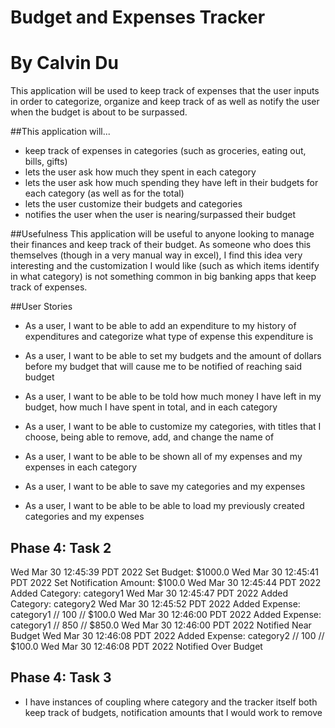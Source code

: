 # Budget and Expenses Tracker
# By Calvin Du
This application will be used to keep track of expenses
that the user inputs in order to categorize, organize and keep track of as well 
as  notify the user when the budget is about to be surpassed.

##This application will...
- keep track of expenses in categories (such as groceries, 
eating out, bills, gifts) 
- lets the user ask how much they spent in each category
- lets the user ask how much spending they have left in their budgets 
for each category (as well as for the total)
- lets the user customize their budgets and categories
- notifies the user when the user is nearing/surpassed their budget

##Usefulness
This application will be useful to anyone looking to manage their finances
and keep track of their budget. As someone who does this themselves (though 
in a very manual way in excel), I find this idea very interesting and
the customization I would like (such as which items identify in what category) is not
something common in big banking apps that keep track of expenses. 

##User Stories
- As a user, I want to be able to add an expenditure to my history of expenditures
and categorize what type of expense this expenditure is
- As a user, I want to be able to set my budgets and the amount of dollars before my budget
that will cause me to be notified of reaching said budget
- As a user, I want to be able to be told how much money I have left in my budget, how much 
I have spent in total, and in each category
- As a user, I want to be able to customize my categories, with titles that I choose, being able to remove, add, and
change the name of
- As a user, I want to be able to be shown all of my expenses and my expenses in each category

- As a user, I want to be able to save my categories and my expenses  
- As a user, I want to be able to be able to load my previously created categories and my expenses  

## Phase 4: Task 2
Wed Mar 30 12:45:39 PDT 2022
Set Budget: $1000.0
Wed Mar 30 12:45:41 PDT 2022
Set Notification Amount: $100.0
Wed Mar 30 12:45:44 PDT 2022
Added Category: category1
Wed Mar 30 12:45:47 PDT 2022
Added Category: category2
Wed Mar 30 12:45:52 PDT 2022
Added Expense: category1 // 100 // $100.0
Wed Mar 30 12:46:00 PDT 2022
Added Expense: category1 // 850 // $850.0
Wed Mar 30 12:46:00 PDT 2022
Notified Near Budget
Wed Mar 30 12:46:08 PDT 2022
Added Expense: category2 // 100 // $100.0
Wed Mar 30 12:46:08 PDT 2022
Notified Over Budget

## Phase 4: Task 3
- I have instances of coupling where category and the tracker itself both keep track of budgets, notification amounts
that I would work to remove 
